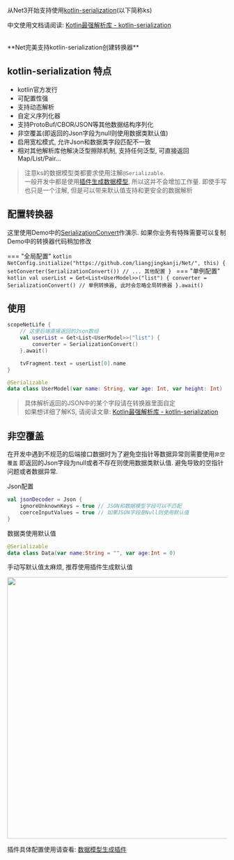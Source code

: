 从Net3开始支持使用[kotlin-serialization](https://github.com/Kotlin/kotlinx.serialization)(以下简称ks)

中文使用文档请阅读: [Kotlin最强解析库 - kotlin-serialization](https://juejin.cn/post/6963676982651387935)

<br>
**Net完美支持kotlin-serialization创建转换器**

## kotlin-serialization 特点

- kotlin官方发行
- 可配置性强
- 支持动态解析
- 自定义序列化器
- 支持ProtoBuf/CBOR/JSON等其他数据结构序列化
- 非空覆盖(即返回的Json字段为null则使用数据类默认值)
- 启用宽松模式, 允许Json和数据类字段匹配不一致
- 相对其他解析库他解决泛型擦除机制, 支持任何泛型, 可直接返回Map/List/Pair...

> 注意ks的数据模型类都要求使用注解`@Serializable`. <br>
> 一般开发中都是使用[插件生成数据模型](model-generate.md), 所以这并不会增加工作量. 即使手写也只是一个注解, 但是可以带来默认值支持和更安全的数据解析

## 配置转换器

这里使用Demo中的[SerializationConvert](https://github.com/liangjingkanji/Net/blob/master/sample/src/main/java/com/drake/net/sample/converter/SerializationConverter.kt)作演示.
如果你业务有特殊需要可以复制Demo中的转换器代码稍加修改

=== "全局配置"
    ```kotlin
    NetConfig.initialize("https://github.com/liangjingkanji/Net/", this) {
        setConverter(SerializationConvert())
        // ... 其他配置
    }
    ```
=== "单例配置"
    ```kotlin
    val userList = Get<List<UserModel>>("list") {
        converter = SerializationConvert() // 单例转换器, 此时会忽略全局转换器
    }.await()
    ```

## 使用

```kotlin
scopeNetLife {
    // 这里后端直接返回的Json数组
    val userList = Get<List<UserModel>>("list") {
        converter = SerializationConvert()
    }.await()

    tvFragment.text = userList[0].name
}
```

```kotlin
@Serializable
data class UserModel(var name: String, var age: Int, var height: Int)
```

> 具体解析返回的JSON中的某个字段请在转换器里面自定 <br>
如果想详细了解KS, 请阅读文章: [Kotlin最强解析库 - kotlin-serialization](https://juejin.cn/post/6963676982651387935)

## 非空覆盖

在开发中遇到不规范的后端接口数据时为了避免空指针等数据异常则需要使用`非空覆盖`
即返回的Json字段为null或者不存在则使用数据类默认值. 避免导致的空指针问题或者数据异常.

Json配置
```kotlin
val jsonDecoder = Json {
    ignoreUnknownKeys = true // JSON和数据模型字段可以不匹配
    coerceInputValues = true // 如果JSON字段是Null则使用默认值
}
```

数据类使用默认值
```kotlin
@Serializable
data class Data(var name:String = "", var age:Int = 0)
```

手动写默认值太麻烦, 推荐使用插件生成默认值

<img src="https://i.loli.net/2021/11/19/YahlbxO9dWf1PN5.png" width="600"/>

插件具体配置使用请查看: [数据模型生成插件](model-generate.md)

